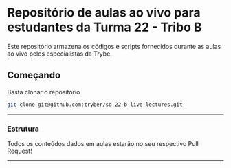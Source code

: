 # Repositório de aulas ao vivo para estudantes da Turma 22 - Tribo B

Este repositório armazena os códigos e scripts fornecidos durante as aulas ao vivo pelos especialistas da Trybe.

## Começando

Basta clonar o repositório

```sh
git clone git@github.com:tryber/sd-22-b-live-lectures.git
```

---

### Estrutura

Todos os conteúdos dados em aulas estarão no seu respectivo Pull Request!

---
